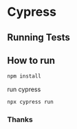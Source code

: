 # Cypress
## Running Tests

## How to run

```bash
npm install
```

run cypress
```bash
npx cypress run
```

### Thanks
